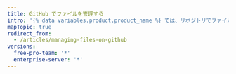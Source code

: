 ```yaml
---
title: GitHub でファイルを管理する
intro: '{% data variables.product.product_name %} では、リポジトリでファイルの作成、編集、移動、削除が可能です。'
mapTopic: true
redirect_from:
  - /articles/managing-files-on-github
versions:
  free-pro-team: '*'
  enterprise-server: '*'
---
```


